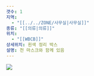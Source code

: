 ```yaml
---
갯수: 1
지역:
  - "[[../../ZONE/사무실|사무실]]"
종류: "[[의류|의류]]"
위치:
  - "[[WBCB]]"
상세위치: 흰색 정리 박스
설명: 천 마스크와 함께 있음
---
```

![](http://192.168.50.22/devices/240907_IMG_0056.jpg)